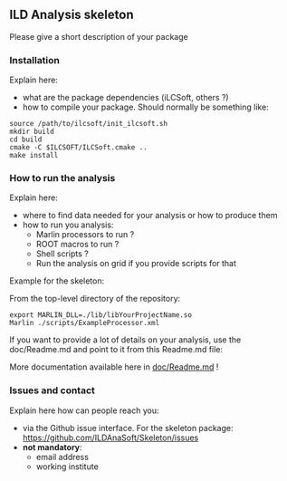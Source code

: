
## ILD Analysis skeleton

Please give a short description of your package

### Installation

Explain here:

- what are the package dependencies (iLCSoft, others ?)
- how to compile your package. Should normally be something like:

```shell
source /path/to/ilcsoft/init_ilcsoft.sh
mkdir build
cd build
cmake -C $ILCSOFT/ILCSoft.cmake ..
make install
```

### How to run the analysis

Explain here:

- where to find data needed for your analysis or how to produce them
- how to run you analysis: 
   - Marlin processors to run ?
   - ROOT macros to run ?
   - Shell scripts ?
   - Run the analysis on grid if you provide scripts for that

Example for the skeleton:

From the top-level directory of the repository:
```shell
export MARLIN_DLL=./lib/libYourProjectName.so
Marlin ./scripts/ExampleProcessor.xml
```

If you want to provide a lot of details on your analysis, use the doc/Readme.md and point to it from this Readme.md file:

More documentation available here in [doc/Readme.md](doc/Readme.md) !

### Issues and contact

Explain here how can people reach you:

- via the Github issue interface. For the skeleton package: https://github.com/ILDAnaSoft/Skeleton/issues
- **not mandatory**:
    - email address
    - working institute


